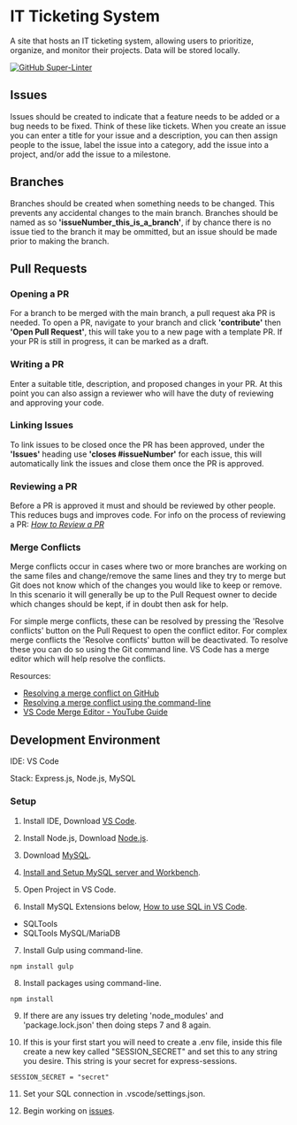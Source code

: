 # IT Ticketing System

A site that hosts an IT ticketing system, allowing users to prioritize, organize, and monitor their projects. Data will be stored locally.

[![GitHub Super-Linter](https://github.com/RJD27/it_ticketing_system/workflows/Lint%20Code%20Base/badge.svg)](https://github.com/marketplace/actions/super-linter)

## Issues

Issues should be created to indicate that a feature needs to be added or a bug needs to be fixed.
Think of these like tickets. When you create an issue you can enter a title for your issue and a description,
you can then assign people to the issue, label the issue into a category, add the issue into a project, and/or
add the issue to a milestone.

## Branches

Branches should be created when something needs to be changed. This prevents any accidental changes to the main branch.
Branches should be named as so **'issueNumber_this_is_a_branch'**, if by chance there is no issue tied to the branch it may be ommitted,
but an issue should be made prior to making the branch.

## Pull Requests

### Opening a PR

For a branch to be merged with the main branch, a pull request aka PR is needed.
To open a PR, navigate to your branch and click **'contribute'** then **'Open Pull Request'**, this will take you to a new page
with a template PR. If your PR is still in progress, it can be marked as a draft.

### Writing a PR

Enter a suitable title, description, and proposed changes in your PR.
At this point you can also assign a reviewer who will have the duty of reviewing and approving your code.

### Linking Issues

To link issues to be closed once the PR has been approved, under the **'Issues'** heading use **'closes #issueNumber'** for each issue,
this will automatically link the issues and close them once the PR is approved.

### Reviewing a PR

Before a PR is approved it must and should be reviewed by other people. This reduces bugs and improves code.
For info on the process of reviewing a PR: *[How to Review a PR](https://docs.github.com/en/pull-requests/collaborating-with-pull-requests/reviewing-changes-in-pull-requests/reviewing-proposed-changes-in-a-pull-request)*

### Merge Conflicts

Merge conflicts occur in cases where two or more branches are working on the same files and change/remove the same lines and they try to merge but Git does not know which of the changes you would like to keep or remove. In this scenario it will generally be up to the Pull Request owner to decide which changes should be kept, if in doubt then ask for help.

For simple merge conflicts, these can be resolved by pressing the 'Resolve conflicts' button on the Pull Request to open the conflict editor.
For complex merge conflicts the 'Resolve conflicts' button will be deactivated. To resolve these you can do so using the Git command line.
VS Code has a merge editor which will help resolve the conflicts.

Resources:
- [Resolving a merge conflict on GitHub](https://docs.github.com/en/pull-requests/collaborating-with-pull-requests/addressing-merge-conflicts/resolving-a-merge-conflict-on-github)
- [Resolving a merge conflict using the command-line](https://docs.github.com/en/pull-requests/collaborating-with-pull-requests/addressing-merge-conflicts/resolving-a-merge-conflict-using-the-command-line)
- [VS Code Merge Editor - YouTube Guide](https://www.youtube.com/watch?v=HosPml1qkrg)

## Development Environment

IDE: VS Code

Stack: Express.js, Node.js, MySQL

### Setup

1. Install IDE, Download [VS Code](https://code.visualstudio.com/Download).

2. Install Node.js, Download [Node.js](https://nodejs.org/en/download/).

3. Download [MySQL](https://dev.mysql.com/downloads/mysql/).

4. [Install and Setup MySQL server and Workbench](https://www.youtube.com/watch?v=u96rVINbAUI).

5. Open Project in VS Code.

6. Install MySQL Extensions below, [How to use SQL in VS Code](https://www.youtube.com/watch?v=C0y35FpiLRA).
- SQLTools
- SQLTools MySQL/MariaDB

7. Install Gulp using command-line.

```commandLine
npm install gulp
```

8. Install packages using command-line.

```commandLine
npm install
```
9. If there are any issues try deleting 'node_modules' and 'package.lock.json' then doing steps 7 and 8 again.

10. If this is your first start you will need to create a .env file, inside this file create a new key called "SESSION_SECRET" and set this to any string you desire. This string is your secret for express-sessions.

```env
SESSION_SECRET = "secret"
```

11. Set your SQL connection in .vscode/settings.json.

12. Begin working on [issues](https://github.com/RJD27/it_ticketing_system/issues).
